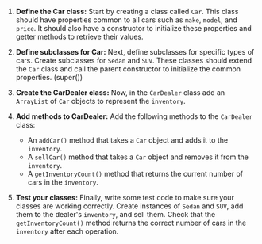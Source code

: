 1. **Define the Car class:** Start by creating a class called `Car`. This class should have properties common to all cars such as `make`, `model`, and `price`. It should also have a constructor to initialize these properties and getter methods to retrieve their values.

2. **Define subclasses for Car:** Next, define subclasses for specific types of cars. Create subclasses for `Sedan` and `SUV`. These classes should extend the `Car` class and call the parent constructor to initialize the common properties. (super())

3. **Create the CarDealer class:** Now, in the `CarDealer` class add an `ArrayList` of `Car` objects to represent the `inventory`.

4. **Add methods to CarDealer:** Add the following methods to the `CarDealer` class:
    - An `addCar()` method that takes a `Car` object and adds it to the `inventory`.
    - A `sellCar()` method that takes a `Car` object and removes it from the `inventory`.
    - A `getInventoryCount()` method that returns the current number of cars in the `inventory`.

5. **Test your classes:** Finally, write some test code to make sure your classes are working correctly. Create instances of `Sedan` and `SUV`, add them to the dealer's `inventory`, and sell them. Check that the `getInventoryCount()` method returns the correct number of cars in the `inventory` after each operation.
